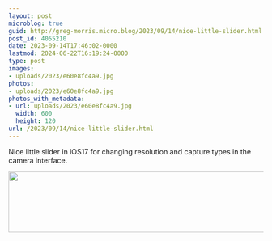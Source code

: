 ```yaml
---
layout: post
microblog: true
guid: http://greg-morris.micro.blog/2023/09/14/nice-little-slider.html
post_id: 4055210
date: 2023-09-14T17:46:02-0000
lastmod: 2024-06-22T16:19:24-0000
type: post
images:
- uploads/2023/e60e8fc4a9.jpg
photos:
- uploads/2023/e60e8fc4a9.jpg
photos_with_metadata:
- url: uploads/2023/e60e8fc4a9.jpg
  width: 600
  height: 120
url: /2023/09/14/nice-little-slider.html
---
```

Nice little slider in iOS17 for changing resolution and capture types in the camera interface. 

<img src="uploads/2023/e60e8fc4a9.jpg" width="600" height="120" alt="">
